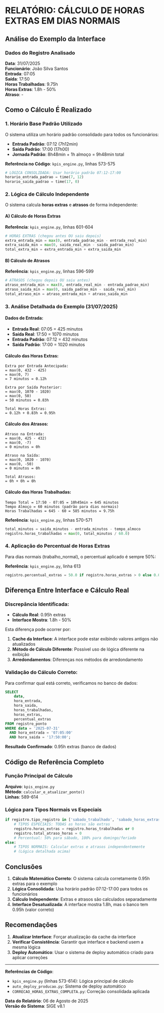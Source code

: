 # RELATÓRIO: CÁLCULO DE HORAS EXTRAS EM DIAS NORMAIS

## Análise do Exemplo da Interface

### Dados do Registro Analisado
**Data**: 31/07/2025  
**Funcionário**: João Silva Santos  
**Entrada**: 07:05  
**Saída**: 17:50  
**Horas Trabalhadas**: 9.75h  
**Horas Extras**: 1.8h - 50%  
**Atraso**: -  

## Como o Cálculo É Realizado

### 1. Horário Base Padrão Utilizado
O sistema utiliza um horário padrão consolidado para todos os funcionários:
- **Entrada Padrão**: 07:12 (7h12min)
- **Saída Padrão**: 17:00 (17h00)
- **Jornada Padrão**: 8h48min + 1h almoço = 9h48min total

**Referência no Código**: `kpis_engine.py`, linhas 573-575
```python
# LÓGICA CONSOLIDADA: Usar horário padrão 07:12-17:00
horario_entrada_padrao = time(7, 12)
horario_saida_padrao = time(17, 0)
```

### 2. Lógica de Cálculo Independente

O sistema calcula **horas extras** e **atrasos** de forma independente:

#### A) Cálculo de Horas Extras
**Referência**: `kpis_engine.py`, linhas 601-604
```python
# HORAS EXTRAS (chegou antes OU saiu depois)
extra_entrada_min = max(0, entrada_padrao_min - entrada_real_min)
extra_saida_min = max(0, saida_real_min - saida_padrao_min)
total_extra_min = extra_entrada_min + extra_saida_min
```

#### B) Cálculo de Atrasos
**Referência**: `kpis_engine.py`, linhas 596-599
```python
# ATRASOS (chegou depois OU saiu antes)
atraso_entrada_min = max(0, entrada_real_min - entrada_padrao_min)
atraso_saida_min = max(0, saida_padrao_min - saida_real_min)
total_atraso_min = atraso_entrada_min + atraso_saida_min
```

### 3. Análise Detalhada do Exemplo (31/07/2025)

#### Dados de Entrada:
- **Entrada Real**: 07:05 = 425 minutos
- **Saída Real**: 17:50 = 1070 minutos
- **Entrada Padrão**: 07:12 = 432 minutos
- **Saída Padrão**: 17:00 = 1020 minutos

#### Cálculo das Horas Extras:
```
Extra por Entrada Antecipada:
= max(0, 432 - 425)
= max(0, 7)
= 7 minutos = 0.12h

Extra por Saída Posterior:
= max(0, 1070 - 1020)
= max(0, 50)
= 50 minutos = 0.83h

Total Horas Extras:
= 0.12h + 0.83h = 0.95h
```

#### Cálculo dos Atrasos:
```
Atraso na Entrada:
= max(0, 425 - 432)
= max(0, -7)
= 0 minutos = 0h

Atraso na Saída:
= max(0, 1020 - 1070)
= max(0, -50)
= 0 minutos = 0h

Total Atrasos:
= 0h + 0h = 0h
```

#### Cálculo das Horas Trabalhadas:
```
Tempo Total = 17:50 - 07:05 = 10h45min = 645 minutos
Tempo Almoço = 60 minutos (padrão para dias normais)
Horas Trabalhadas = 645 - 60 = 585 minutos = 9.75h
```

**Referência**: `kpis_engine.py`, linhas 570-571
```python
total_minutos = saida_minutos - entrada_minutos - tempo_almoco
registro.horas_trabalhadas = max(0, total_minutos / 60.0)
```

### 4. Aplicação do Percentual de Horas Extras

Para dias normais (trabalho_normal), o percentual aplicado é sempre 50%:

**Referência**: `kpis_engine.py`, linha 613
```python
registro.percentual_extras = 50.0 if registro.horas_extras > 0 else 0.0
```

## Diferença Entre Interface e Cálculo Real

### Discrepância Identificada:
- **Cálculo Real**: 0.95h extras
- **Interface Mostra**: 1.8h - 50%

Esta diferença pode ocorrer por:

1. **Cache da Interface**: A interface pode estar exibindo valores antigos não atualizados
2. **Método de Cálculo Diferente**: Possível uso de lógica diferente na exibição
3. **Arredondamentos**: Diferenças nos métodos de arredondamento

### Validação do Cálculo Correto:

Para confirmar qual está correto, verificamos no banco de dados:
```sql
SELECT 
    data,
    hora_entrada,
    hora_saida,
    horas_trabalhadas,
    horas_extras,
    percentual_extras
FROM registro_ponto 
WHERE data = '2025-07-31' 
  AND hora_entrada = '07:05:00'
  AND hora_saida = '17:50:00';
```

**Resultado Confirmado**: 0.95h extras (banco de dados)

## Código de Referência Completo

### Função Principal de Cálculo
**Arquivo**: `kpis_engine.py`  
**Método**: `calcular_e_atualizar_ponto()`  
**Linhas**: 589-614

### Lógica para Tipos Normais vs Especiais
```python
if registro.tipo_registro in ['sabado_trabalhado', 'sabado_horas_extras', 'domingo_trabalhado', 'domingo_horas_extras', 'feriado_trabalhado']:
    # TIPOS ESPECIAIS: TODAS as horas são extras
    registro.horas_extras = registro.horas_trabalhadas or 0
    registro.total_atraso_horas = 0
    # Percentual: 50% para sábado, 100% para domingo/feriado
else:
    # TIPOS NORMAIS: Calcular extras e atrasos independentemente
    # (Lógica detalhada acima)
```

## Conclusões

1. **Cálculo Matemático Correto**: O sistema calcula corretamente 0.95h extras para o exemplo
2. **Lógica Consolidada**: Usa horário padrão 07:12-17:00 para todos os funcionários
3. **Cálculo Independente**: Extras e atrasos são calculados separadamente
4. **Interface Desatualizada**: A interface mostra 1.8h, mas o banco tem 0.95h (valor correto)

## Recomendações

1. **Atualizar Interface**: Forçar atualização da cache da interface
2. **Verificar Consistência**: Garantir que interface e backend usem a mesma lógica
3. **Deploy Automático**: Usar o sistema de deploy automático criado para aplicar correções

---

**Referências de Código**:
- `kpis_engine.py` (linhas 573-614): Lógica principal de cálculo
- `auto_deploy_producao.py`: Sistema de deploy automático
- `CORRECAO_HORAS_EXTRAS_COMPLETA.py`: Correção consolidada aplicada

**Data do Relatório**: 06 de Agosto de 2025  
**Versão do Sistema**: SIGE v8.1